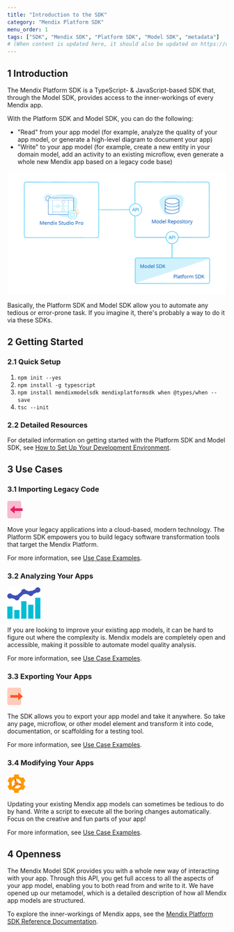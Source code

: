 ```yaml
---
title: "Introduction to the SDK"
category: "Mendix Platform SDK"
menu_order: 1
tags: ["SDK", "Mendix SDK", "Platform SDK", "Model SDK", "metadata"]
# (When content is updated here, it should also be updated on https://developers.mendix.com/sdk/, contact Ben)	
---
```


## 1 Introduction

The Mendix Platform SDK is a TypeScript- & JavaScript-based  SDK that, through the Model SDK, provides access to the inner-workings of every Mendix app. 

With the Platform SDK and Model SDK, you can do the following:

* "Read" from your app model (for example, analyze the quality of your app model, or generate a high-level diagram to document your app)
* "Write" to your app model (for example, create a new entity in your domain model, add an activity to an existing microflow, even generate  a whole new Mendix app based on a legacy code base)

![](attachments/sdk-intro/sdk-diagram.png) 

Basically, the Platform SDK and Model SDK allow you to automate any tedious or error-prone task. If you imagine it, there's probably a way to do it via these SDKs.

## 2 Getting Started

### 2.1 Quick Setup

1. `npm init --yes`
2. `npm install -g typescript`
3. `npm install mendixmodelsdk mendixplatformsdk when @types/when --save`
4. `tsc --init`

### 2.2 Detailed Resources

For detailed information on getting started with the Platform SDK and Model SDK, see [How to Set Up Your Development Environment](setting-up-your-development-environment).

## 3 Use Cases

### 3.1 Importing Legacy Code

![](attachments/16714511/16844116.png)

Move your legacy applications into a cloud-based, modern technology.  The Platform SDK empowers you to build legacy software transformation tools that target the Mendix Platform. 

For more information, see [Use Case Examples](sdk-use-cases#importing).

### 3.2 Analyzing Your Apps

![](attachments/16714511/16844117.png)

If you are looking to improve your existing app models, it can be hard  to figure out where the complexity is. Mendix models are completely open and accessible, making it possible to automate model quality analysis.

For more information, see [Use Case Examples](sdk-use-cases#analyzing).

### 3.3 Exporting Your Apps

![](attachments/16714511/16844114.png) 

The SDK allows you to export your app model and take it anywhere. So  take any page, microflow, or other model element and transform it into code, documentation, or scaffolding for a testing tool. 

For more information, see [Use Case Examples](sdk-use-cases#exporting).

### 3.4 Modifying Your Apps

![](attachments/16714511/16844115.png) 

Updating your existing Mendix app models can sometimes be tedious to do by hand. Write a script to execute all the boring changes automatically. Focus on the creative and fun parts of your app! 

For more information, see [Use Case Examples](sdk-use-cases#modifying).

## 4 Openness

The Mendix Model SDK provides you with a whole new way of interacting with your app. Through this API, you get full access to all the aspects of your app model, enabling you to both read from and write to it. We have opened up our metamodel, which is a detailed description of how all Mendix app models are structured.

To explore the inner-workings of Mendix apps, see the [Mendix Platform SDK Reference Documentation](sdk-refguide). 
